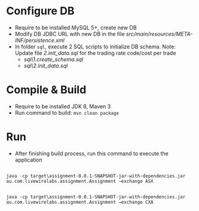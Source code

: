 # Configure DB
- Require to be installed MySQL 5+, create new DB
- Modify DB JDBC URL with new DB in the file *src/main/resources/META-INF/persistence.xml*
- In folder <code>sql</code>, execute 2 SQL scripts to initialize DB schema. Note: Update file *2.init_data.sql* for the trading rate code/cost per trade
    - *sql\1.create_schema.sql*
    - *sql\2.init_data.sql*

# Compile & Build
- Require to be installed JDK 8, Maven 3
- Run command to build: <code>mvn clean package</code>

# Run
- After finishing build process, run this command to execute the application

<code>
java -cp target\assignment-0.0.1-SNAPSHOT-jar-with-dependencies.jar au.com.livewirelabs.assignment.Assignment −exchange ASX

java -cp target\assignment-0.0.1-SNAPSHOT-jar-with-dependencies.jar au.com.livewirelabs.assignment.Assignment −exchange CXA
</code>